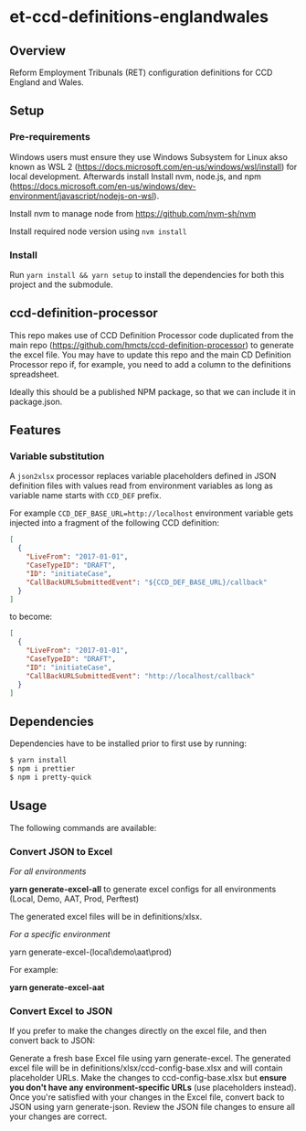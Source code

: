 # et-ccd-definitions-englandwales

## Overview

Reform Employment Tribunals (RET) configuration definitions for CCD England and Wales.

## Setup

### Pre-requirements

Windows users must ensure they use Windows Subsystem for Linux akso known as WSL 2 (https://docs.microsoft.com/en-us/windows/wsl/install) for local development. Afterwards install Install nvm, node.js, and npm (https://docs.microsoft.com/en-us/windows/dev-environment/javascript/nodejs-on-wsl).

Install nvm to manage node from https://github.com/nvm-sh/nvm

Install required node version using `nvm install`

### Install

Run `yarn install && yarn setup` to install the dependencies for both this project and the submodule.

## ccd-definition-processor

This repo makes use of CCD Definition Processor code duplicated from the main repo (https://github.com/hmcts/ccd-definition-processor) to generate the excel file. You may have to update this repo and the main CD Definition Processor repo if, for example, you need to add a column to the definitions spreadsheet.

Ideally this should be a published NPM package, so that we can include it in package.json.

## Features

### Variable substitution

A `json2xlsx` processor replaces variable placeholders defined in JSON definition files with values read from environment variables as long as variable name starts with `CCD_DEF` prefix.

For example `CCD_DEF_BASE_URL=http://localhost` environment variable gets injected into a fragment of the following CCD definition:

```json
[
  {
    "LiveFrom": "2017-01-01",
    "CaseTypeID": "DRAFT",
    "ID": "initiateCase",
    "CallBackURLSubmittedEvent": "${CCD_DEF_BASE_URL}/callback"
  }
]
```

to become:

```json
[
  {
    "LiveFrom": "2017-01-01",
    "CaseTypeID": "DRAFT",
    "ID": "initiateCase",
    "CallBackURLSubmittedEvent": "http://localhost/callback"
  }
]
```

## Dependencies

Dependencies have to be installed prior to first use by running:

```sh
$ yarn install
$ npm i prettier
$ npm i pretty-quick
```

## Usage

The following commands are available:

###  Convert JSON to Excel

_For all environments_

**yarn generate-excel-all** to generate excel configs for all environments (Local, Demo, AAT, Prod, Perftest)

The generated excel files will be in definitions/xlsx.

_For a specific environment_

yarn generate-excel-(local\demo\aat\prod)

For example:

**yarn generate-excel-aat**

###  Convert Excel to JSON

If you prefer to make the changes directly on the excel file, and then convert back to JSON:

Generate a fresh base Excel file using yarn generate-excel. The generated excel file will be in definitions/xlsx/ccd-config-base.xlsx and will contain placeholder URLs.
Make the changes to ccd-config-base.xlsx but **ensure you don't have any environment-specific URLs** (use placeholders instead).
Once you're satisfied with your changes in the Excel file, convert back to JSON using yarn generate-json.
Review the JSON file changes to ensure all your changes are correct.
